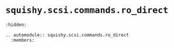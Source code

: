 # `squishy.scsi.commands.ro_direct`

```{toctree}
:hidden:
```

```{eval-rst}
.. automodule:: squishy.scsi.commands.ro_direct
  :members:

```
